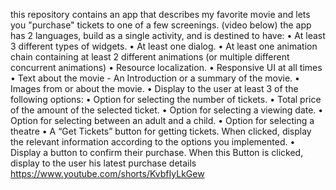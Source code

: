 this repository contains an app that describes my favorite movie and lets you "purchase" tickets to one of a few screenings. (video below)
the app has 2 languages, build as a single activity, and is destined to have:
• At least 3 different types of widgets.
• At least one dialog.
• At least one animation chain containing at least 2 different animations (or
multiple different concurrent animations)
• Resource localization.
• Responsive UI at all times
• Text about the movie - An Introduction or a summary of the movie.
• Images from or about the movie.
• Display to the user at least 3 of the following options:
• Option for selecting the number of tickets.
• Total price of the amount of the selected ticket.
• Option for selecting a viewing date.
• Option for selecting between an adult and a child.
• Option for selecting a theatre
• A “Get Tickets” button for getting tickets. When clicked, display the relevant
information according to the options you implemented.
• Display a button to confirm their purchase.
When this Button is clicked, display to the user his latest purchase details 
https://www.youtube.com/shorts/KvbfIyLkGew

